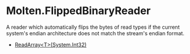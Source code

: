﻿  
# Molten.FlippedBinaryReader
A reader which automatically flips the bytes of read types if the current system's endian architecture does not match the stream's endian format.
  
*  [ReadArray&lt;T&gt;(System.Int32)](docs/Molten.IO/Molten/FlippedBinaryReader/ReadArray.md)